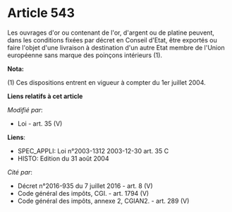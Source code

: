 # Article 543

Les ouvrages d'or ou contenant de l'or, d'argent ou de platine peuvent, dans les conditions fixées par décret en Conseil
d'Etat, être exportés ou faire l'objet d'une livraison à destination d'un autre Etat membre de l'Union européenne sans marque
des poinçons intérieurs (1).

**Nota:**

(1) Ces dispositions entrent en vigueur à compter du 1er juillet 2004.

**Liens relatifs à cet article**

_Modifié par_:

  - Loi - art. 35 (V)

**Liens**:

  - SPEC_APPLI: Loi n°2003-1312 2003-12-30 art. 35 C
  - HISTO: Edition du 31 août 2004

_Cité par_:

  - Décret n°2016-935 du 7 juillet 2016 - art. 8 (V)
  - Code général des impôts, CGI. - art. 1794 (V)
  - Code général des impôts, annexe 2, CGIAN2. - art. 289 (V)
